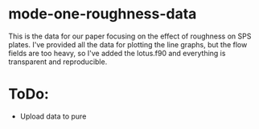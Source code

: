 # mode-one-roughness-data
This is the data for our paper focusing on the effect of roughness on SPS plates. I've provided all the data for plotting the line graphs, but the flow fields are too heavy, so I've added the lotus.f90 and everything is transparent and reproducible.

# ToDo:
- Upload data to pure
